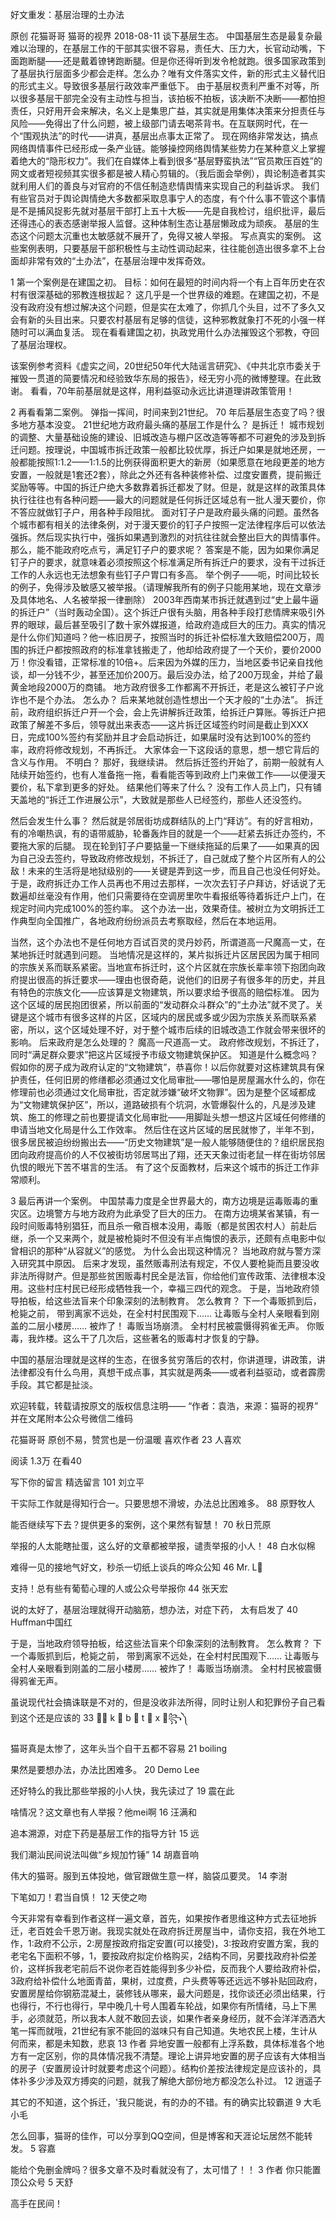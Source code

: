 好文重发：基层治理的土办法

原创 花猫哥哥  猫哥的视界  2018-08-11
谈下基层生态。
中国基层生态是最复杂最难以治理的，在基层工作的干部其实很不容易，责任大、压力大，长官动动嘴，下面跑断腿——还是戴着镣铐跑断腿。但是你还得听到发令枪就跑。很多国家政策到了基层执行层面多少都会走样。怎么办？唯有文件落实文件，新的形式主义替代旧的形式主义。导致很多基层行政效率严重低下。
由于基层权责利严重不对等，所以很多基层干部完全没有主动性与担当，该拍板不拍板，该决断不决断——都怕担责任，只好用开会来解决，名义上是集思广益，其实就是用集体决策来分担责任与风险——免得出了什么问题，被上级部门请去喝茶背书。在互联网时代，在一个“围观执法”的时代——讲真，基层出点事太正常了。
现在网络非常发达，搞点网络舆情事件已经形成一条产业链。能够操控网络舆情某些势力在某种意义上掌握着绝大的“隐形权力”。我们在自媒体上看到很多“基层野蛮执法”“官员欺压百姓”的网文或者短视频其实很多都是被人精心剪辑的。（我后面会举例），舆论制造者其实就利用人们的善良与对官府的不信任制造悲情舆情来实现自己的利益诉求。
我们有些官员对于舆论舆情绝大多数都采取息事宁人的态度，有个什么事不管这个事情是不是捕风捉影先就对基层干部打上五十大板——先是自我检讨，组织批评，最后还得违心的表态感谢举报人监督。这种体制生态让基层懒政成为顽疾。
基层的生态这个问题太沉重也太敏感就不展开了，免得又被人举报。
写点真实的案例。
这些案例表明，只要基层干部积极性与主动性调动起来，往往能创造出很多拿不上台面却非常有效的“土办法”，在基层治理中发挥奇效。

1
第一个案例是在建国之初。
目标：如何在最短的时间内将一个有上百年历史在农村有很深基础的邪教连根拔起？
这几乎是一个世界级的难题。在建国之初，不是没有政府没有想过解决这个问题，但是实在太难了，你抓几个头目，过不了多久又会有新的头目出来。只要农村基层有足够的信徒，这种邪教就象打不死的小强一样随时可以满血复活。
现在看看建国之初，执政党用什么办法摧毁这个邪教，夺回了基层治理权。




该案例参考资料《虚实之间，20世纪50年代大陆谣言研究》、《中共北京市委关于摧毁一贯道的简要情况和经验致华东局的报告》，经无穷小亮的微博整理。在此致谢。
看看，70年前基层就是这样，用利益驱动永远比讲道理讲政策管用！

2
再看看第二案例。
弹指一挥间，时间来到21世纪。
70 年后基层生态变了吗？很多地方基本没变。
21世纪地方政府最头痛的基层工作是什么？
是拆迁！
城市规划的调整、大量基础设施的建设、旧城改造与棚户区改造等等都不可避免的涉及到拆迁问题。按理说，中国城市拆迁政策一般都比较优厚，拆迁户如果是就地还房，一般都能按照1:1.2——1:1.5的比例获得面积更大的新房（如果愿意在地段更差的地方安置，一般就是1套还2套），除此之外还有各种装修补偿、过度安置费，提前搬迁奖励等等。中国的拆迁户绝大多数靠着拆迁都发了财。但是，就是这样的政策具体执行往往也有各种问题——最大的问题就是任何拆迁区域总有一批人漫天要价，你不答应就做钉子户，用各种手段阻扰。
面对钉子户是政府最头痛的问题。虽然各个城市都有相关的法律条例，对于漫天要价的钉子户按照一定法律程序后可以依法强拆。然后现实执行中，强拆如果遇到激烈的对抗往往就会整出巨大的舆情事件。
那么，能不能政府吃点亏，满足钉子户的要求呢？
答案是不能，因为如果你满足钉子户的要求，就意味着必须按照这个标准满足所有拆迁户的要求，没有干过拆迁工作的人永远也无法想象有些钉子户胃口有多高。
举个例子——呃，时间比较长的例子，免得涉及敏感又被举报。（请理解我所有的例子只能用某地，现在文章涉及具体地名、人名被举报一律删除）
2003年西南某市拆迁就遇到过“史上最牛逼的拆迁户”（当时轰动全国）。这个拆迁户很有头脑，用各种手段打悲情牌来吸引外界的眼球，最后甚至吸引了数十家外媒报道，给政府造成巨大的压力。真实的情况是什么你们知道吗？他一栋旧房子，按照当时的拆迁补偿标准大致赔偿200万，周围的拆迁户都按照政府的标准拿钱搬走了，他却给政府提了一个天价，要价2000万！你没看错，正常标准的10倍+。后来因为外媒的压力，当地区委书记亲自找他谈，却一分钱不少，甚至还加价200万。最后没办法，给了200万现金，并给了最黄金地段2000万的商铺。
地方政府很多工作都离不开拆迁，老是这么被钉子户讹诈也不是个办法。
怎么办？
后来某地就创造性想出一个天才般的“土办法”。
拆迁前，政府组织拆迁户开一个会，会上先讲解拆迁政策，给拆迁户算账。等拆迁户把政策了解差不多后，领导就出来表态——这片拆迁区域签约时间是截止到XXX日，完成100%签约有奖励并且才会启动拆迁，如果届时没有达到100%的签约率，政府将修改规划，不再拆迁。
大家体会一下这段话的意思，想一想它背后的含义与作用。
不明白？
那好，我继续讲。
然后拆迁签约开始了，前期一般就有人陆续开始签约，也有人准备拖一拖，看看能否等到政府上门来做工作——以便漫天要价，私下拿到更多的好处。
结果他们等来了什么？
没有工作人员上门，只有铺天盖地的“拆迁工作进展公示”，大致就是那些人已经签约，那些人还没签约。





然后会发生什么事？
然后就是邻居街坊成群结队的上门“拜访”。有的好言相劝，有的冷嘲热讽，有的语带威胁，轮番轰炸目的就是一个——赶紧去拆迁办签约，不要拖大家的后腿。
现在轮到钉子户要掂量一下继续拖延的后果了——如果真的因为自己没去签约，导致政府修改规划，不拆迁了，自己就成了整个片区所有人的公敌！未来的生活将是地狱级别的——关键是弄到这一步，而且自己也没任何好处。
于是，政府拆迁办工作人员再也不用过去那样，一次次去钉子户拜访，好话说了无数遍却丝毫没有作用，他们只需要待在空调房里吹牛看报纸等待着拆迁户上门，在规定时间内完成100%的签约率。
这个办法一出，效果奇佳。被树立为文明拆迁工作典型向全国推广，各地政府纷纷派员去考察取经，然后在本地运用。

当然，这个办法也不是任何地方百试百灵的灵丹妙药，所谓道高一尺魔高一丈，在某地拆迁时就遇到问题。
当地情况是这样的，某片拟拆迁片区居民因为属于相同的宗族关系而联系紧密。当地宣布拆迁时，这个片区就在宗族长辈率领下抱团向政府提出很高的拆迁要求——理由也很奇葩，说他们的旧房子有很多年的历史，并且有特色的宗族文化——应该算是文物建筑，所以要求给予很高的赔偿标准。
因为这个区域的居民抱团很紧，所以前面的“发动群众斗群众”的“土办法”就不灵了。关键是这个城市有很多这样的片区，区域内的居民或多或少因为宗族关系而联系紧密，所以，这个区域处理不好，对于整个城市后续的旧城改造工作就会带来很坏的影响。
后来政府是怎么处理的？
魔高一尺道高一丈。
政府修改规划，不拆迁了，同时“满足群众要求”把这片区域授予市级文物建筑保护区。
知道是什么概念吗？
假如你的房子成为政府认定的“文物建筑”，恭喜你！以后你就要对这栋建筑具有保护责任，任何旧房的修缮都必须通过文化局审批——哪怕是房屋漏水什么的，你在修理前也必须通过文化局审批，否定就涉嫌“破坏文物罪”。因为是整个区域都成为“文物建筑保护区”，所以，道路破损有个坑洞，水管爆裂什么的，凡是涉及建筑、施工的修理之前也要提请文化局审批——用脚趾头想一想这片区域任何修缮的申请当地文化局是什么工作效率。
然后住在这片区域的居民就惨了，半年不到，很多居民被迫纷纷搬出去——“历史文物建筑”是一般人能够随便住的？组织居民抱团向政府提高价的人不仅被街坊邻居骂出了翔，还天天象过街老鼠一样在街坊邻居仇恨的眼光下苦不堪言的生活。
有了这个反面教材，后来这个城市的拆迁工作非常顺利。

3
最后再讲一个案例。
中国禁毒力度是全世界最大的，南方边境是运毒贩毒的重灾区。边境警方与地方政府为此承受了巨大的压力。
在南方边境某省某镇，有一段时间贩毒特别猖狂，而且杀一儆百根本没用，毒贩（都是贫困农村人）前赴后继，杀一个又来两个，就是被枪毙时不但没有半点悔恨的表示，还颇有点电影中似曾相识的那种“从容就义”的感觉。
为什么会出现这种情况？
当地政府就与警方深入研究其中原因。
后来才发现，虽然贩毒刑法有规定，不仅人要枪毙而且要没收非法所得财产。但是那些贫困贩毒村民全是法盲，你给他们宣传政策、法律根本没用。这些村庄村民已经形成牺牲我一个，幸福三四代的观念。
于是，当地政府领导拍板，给这些法盲来个印象深刻的法制教育。
怎么教育？
下一个毒贩抓到后，枪毙之前，
带到离家不远处，在全村村民围观下……
让毒贩与全村人亲眼看到刚盖的二层小楼房……
被炸了！
毒贩当场崩溃。
全村村民被震慑得鸦雀无声。
你贩毒，我炸楼。这么干了几次后，这些著名的贩毒村才恢复的宁静。

中国的基层治理就是这样的生态，在很多贫穷落后的农村，你讲道理，讲政策，讲法律都没有什么鸟用，真想干成点事，其实就是两条——或者利益驱动，或者霹雳手段。其它都是扯淡。


欢迎转载，转载请按原文的版权信息注明——
“作者：袁浩，来源：猫哥的视界”
并在文尾附本公众号微信二维码






花猫哥哥
原创不易，赞赏也是一份温暖
喜欢作者
23 人喜欢

阅读 1.3万
 在看40

写下你的留言
精选留言
 101
刘立平

 干实际工作就是得知行合一。只要思想不滑坡，办法总比困难多。
 88
原野牧人

 能否继续写下去？提供更多的案例，这个果然有智慧！
 70
秋日荒原

 举报的人太能瞎扯蛋，这么好的文章都被举报，谴责举报的小人！
 48
白水似棉

 难得一见的接地气好文，秒杀一切纸上谈兵的哗众公知
 46
Mr. L🐎

 支持！总有些有葡萄心理的人或公众号举报你
 44
张天宏

 说的太好了，基层治理就得开动脑筋，想办法，对症下药，
太有启发了
 40
Huffman中国红

 于是，当地政府领导拍板，给这些法盲来个印象深刻的法制教育。
怎么教育？
下一个毒贩抓到后，枪毙之前，
带到离家不远处，在全村村民围观下……
让毒贩与全村人亲眼看到刚盖的二层小楼房……
被炸了！
毒贩当场崩溃。
全村村民被震慑得鸦雀无声。

虽说现代社会搞诛联是不对的，但是没收非法所得，同时让别人和犯罪份子自己看到这个还是应该的
 33
꧁⃢ k ⃢ b ⃢ t ⃢ x ⃢꧂༽

 猫哥真是太惨了，这年头当个自干五都不容易
 21
boiling

 果然是要想办法，办法比困难多。
 20
Demo Lee

 还好特么的我比那些举报的小人快，我先读过了
 19
震在此

 啥情况？这文章也有人举报？他mei啊
 16
汪满和

 追本溯源，对症下药是基层工作的指导方针
 15
远

 我们潮汕民间说法叫做“乡规加竹锤”
 14
胡嘉音响

 伟大的猫哥。服到五体投地，做官跟做生意一样，脑袋瓜要灵。
 14
李澍

 下笔如刀！君当自慎！
 12
天使之吻

 今天非常有幸看到作者这样一遍文章，首先，如果按作者思维这种方式去征地拆迁，老百姓会千恩万谢。我现实就处在政府拆迁房屋当中，请你支招，我在外地工作，1:政府不公示，2:房屋按政府指定安置(可以接受)，3:按政府安置方案，我的老宅名下面积不够，1，要按政府拟定价格购买，2结构不同，另要找政府补偿差价，这样拆我老宅前后不说你老百姓能得到多少补偿，反而我个人要给政府补偿，3政府给补偿什么地面青苗，果树，过度费，户头费等等还远远不够补贴回政府，安置房屋给你钢筋混凝土，装修钱从哪来，最大问题是，找你谈还必须出结果，行也得行，不行也得行，早中晚几十号人围着车轮战，如果你有所情绪，马上下黑手，必须就范，所以我本人就不敢回去谈，如果作者亲身经历，就不会洋洋洒洒大笔一挥而就哦，21世纪有家不能回的滋味只有自己知道。失地农民上楼，生计从何而来，都是未知数，悲哀
 13
作者
 异地安置一般都有上浮系数，具体标准各个地方有一定区别，你的具体情况我不清楚。理论上讲异地安置的房子应该有大体相当的房子（安置房设计时就要考虑这个问题）。结构价差按法律规定是应该䃼的，具体䃼多少涉及双方搏奕的问题，就我了解绝大部份地方都没怎么䃼过。
 12
逍遥子

 其它的不知道，这个拆迁，'我只能说，有的办的不错。有的确实比较霸道
 9
大毛小毛

 怎么回事，猫哥的佳作，可以分享到QQ空间，但是博客和天涯论坛居然不能转发。
 5
容嘉

 能给个免删金牌吗？很多文章不及时看就没有了，太可惜了！！
 3
作者
 你只能置顶公众号
 5
天舒

 高手在民间！
